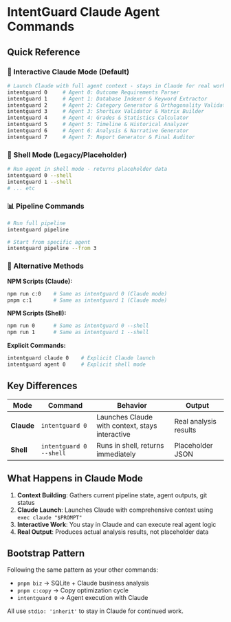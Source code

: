 # IntentGuard Claude Agent Commands

## Quick Reference

### 🤖 Interactive Claude Mode (Default)
```bash
# Launch Claude with full agent context - stays in Claude for real work
intentguard 0     # Agent 0: Outcome Requirements Parser  
intentguard 1     # Agent 1: Database Indexer & Keyword Extractor
intentguard 2     # Agent 2: Category Generator & Orthogonality Validator
intentguard 3     # Agent 3: ShortLex Validator & Matrix Builder
intentguard 4     # Agent 4: Grades & Statistics Calculator
intentguard 5     # Agent 5: Timeline & Historical Analyzer
intentguard 6     # Agent 6: Analysis & Narrative Generator
intentguard 7     # Agent 7: Report Generator & Final Auditor
```

### 🔧 Shell Mode (Legacy/Placeholder)
```bash
# Run agent in shell mode - returns placeholder data
intentguard 0 --shell
intentguard 1 --shell
# ... etc
```

### 📊 Pipeline Commands
```bash
# Run full pipeline
intentguard pipeline

# Start from specific agent
intentguard pipeline --from 3
```

### 🎯 Alternative Methods

**NPM Scripts (Claude):**
```bash
npm run c:0    # Same as intentguard 0 (Claude mode)
pnpm c:1       # Same as intentguard 1 (Claude mode)
```

**NPM Scripts (Shell):**
```bash
npm run 0      # Same as intentguard 0 --shell
npm run 1      # Same as intentguard 1 --shell
```

**Explicit Commands:**
```bash
intentguard claude 0    # Explicit Claude launch
intentguard agent 0     # Explicit shell mode
```

## Key Differences

| Mode | Command | Behavior | Output |
|------|---------|----------|--------|
| **Claude** | `intentguard 0` | Launches Claude with context, stays interactive | Real analysis results |
| **Shell** | `intentguard 0 --shell` | Runs in shell, returns immediately | Placeholder JSON |

## What Happens in Claude Mode

1. **Context Building**: Gathers current pipeline state, agent outputs, git status
2. **Claude Launch**: Launches Claude with comprehensive context using `exec claude "$PROMPT"`
3. **Interactive Work**: You stay in Claude and can execute real agent logic
4. **Real Output**: Produces actual analysis results, not placeholder data

## Bootstrap Pattern

Following the same pattern as your other commands:
- `pnpm biz` → SQLite + Claude business analysis
- `pnpm c:copy` → Copy optimization cycle  
- `intentguard 0` → Agent execution with Claude

All use `stdio: 'inherit'` to stay in Claude for continued work.